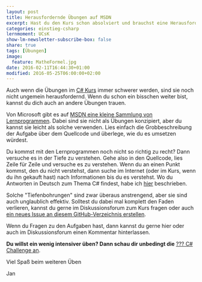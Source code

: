 ```yaml
---
layout: post
title: Herausfordernde Übungen auf MSDN
excerpt: Hast du den Kurs schon absolviert und brauchst eine Herausforderung? Wie wäre es hiermit?
categories: einstieg-csharp
lernmoment: UCsK
show-lm-newsletter-subscribe-box: false
share: true
tags: [Übungen]
image:
  feature: MatheFormel.jpg
date: 2016-02-11T16:44:30+01:00
modified: 2016-05-25T06:00:00+02:00
---
```


Auch wenn die Übungen im [C# Kurs](/einstieg-csharp/) immer schwerer werden, sind sie noch nicht ungemein herausfordernd. Wenn du schon ein bisschen weiter bist, kannst du dich auch an andere Übungen trauen.

Von Microsoft gibt es auf <a href="https://msdn.microsoft.com/de-de/library/aa288436(v=vs.71).aspx" target="_blank">MSDN eine kleine Sammlung von Lernprogrammen</a>. Dabei sind sie nicht als Übungen konzipiert, aber du kannst sie leicht als solche verwenden. Lies einfach die Grobbeschreibung der Aufgabe über dem Quellcode und überlege, wie du es umsetzen würdest.

Du kommst mit den Lernprogrammen noch nicht so richtig zu recht? Dann versuche es in der Tiefe zu verstehen. Gehe also in den Quellcode, lies Zeile für Zeile und versuche es zu verstehen. Wenn du an einen Punkt kommst, den du nicht verstehst, dann suche im Internet (oder im Kurs, wenn du ihn gekauft hast) nach Informationen bis du es verstehst. Wo du Antworten in Deutsch zum Thema C# findest, habe ich [hier](/csharp-programmieren/wenn-du-antworten-zu-csharp-in-deutsch-brauchst/) beschrieben.

Solche "Tiefenbohrungen" sind zwar überaus anstrengend, aber sie sind auch unglaublich effektiv. Solltest du dabei mal komplett den Faden verlieren, kannst du gerne im Diskussionsforum zum Kurs fragen oder auch [ein neues Issue an diesem GitHub-Verzeichnis erstellen](https://github.com/LernMoment/einstieg-csharp-syntax/issues).

Wenn du Fragen zu den Aufgaben hast, dann kannst du gerne hier oder auch im Diskussionsforum einen Kommentar hinterlassen.

**Du willst ein wenig intensiver üben? Dann schau dir unbedingt die** [??? C# Challenge an](/alle/druckbetankung-fuer-csharp-anfaenger/).

Viel Spaß beim weiteren Üben

Jan
